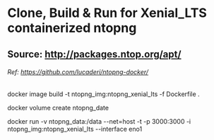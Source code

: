 # Clone, Build & Run for Xenial_LTS containerized ntopng
## Source: http://packages.ntop.org/apt/
###### Ref: https://github.com/lucaderi/ntopng-docker/

docker image build -t ntopng_img:ntopng_xenial_lts -f Dockerfile .

docker volume create ntopng_date

docker run -v ntopng_data:/data --net=host -t -p 3000:3000 -i ntopng_img:ntopng_xenial_lts --interface eno1
